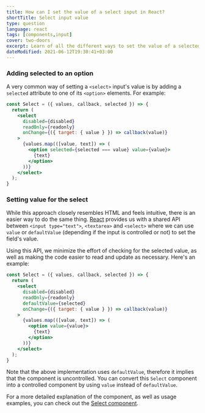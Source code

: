 ```yaml
---
title: How can I set the value of a select input in React?
shortTitle: Select input value
type: question
language: react
tags: [components,input]
cover: two-doors
excerpt: Learn of all the different ways to set the value of a selected input in React with this quick guide.
dateModified: 2021-06-12T19:30:41+03:00
---
```


### Adding selected to an option

A very common way of setting a `<select>` input's value is by adding a `selected` attribute to one of its `<option>` elements. For example:

```jsx
const Select = ({ values, callback, selected }) => {
  return (
    <select
      disabled={disabled}
      readOnly={readonly}
      onChange={({ target: { value } }) => callback(value)}
    >
      {values.map(([value, text]) => (
        <option selected={selected === value} value={value}>
          {text}
        </option>
      ))}
    </select>
  );
}
```

### Setting value for the select

While this approach closely resembles HTML and feels intuitive, there is an easier way to do the same thing. [React](https://reactjs.org/docs/forms.html#the-select-tag) provides us with a shared API between `<input type="text">`, `<textarea>` and `<select>` where we can use `value` or `defaultValue` (depending if the input is controlled or not) to set the field's value.

Using this API, we minimize the effort of checking for the selected value, as well as making the code easier to read and update as necessary. Here's an example:

```jsx
const Select = ({ values, callback, selected }) => {
  return (
    <select
      disabled={disabled}
      readOnly={readonly}
      defaultValue={selected}
      onChange={({ target: { value } }) => callback(value)}
    >
      {values.map(([value, text]) => (
        <option value={value}>
          {text}
        </option>
      ))}
    </select>
  );
}
```

Note that the above implementation uses `defaultValue`, therefore it implies that the component is uncontrolled. You can convert this `Select` component into a controlled component by using `value` instead of `defaultValue`.

For a more detailed explanation of the component, as well as usage examples, you can check out the [Select component](/react/s/select).
